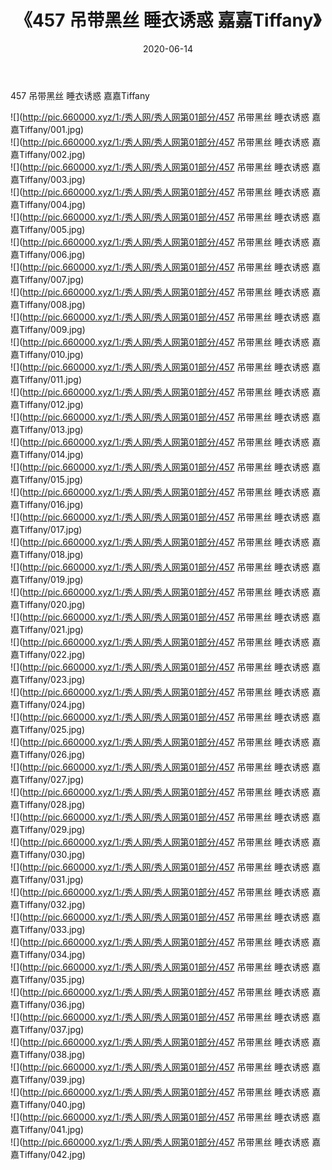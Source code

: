 ﻿---
layout: post
title:  《457 吊带黑丝 睡衣诱惑 嘉嘉Tiffany》
date:   2020-06-14
img: http://pic.660000.xyz/1:/秀人网/秀人网第01部分/457 吊带黑丝 睡衣诱惑 嘉嘉Tiffany/000.jpg
categories: [美女, 清纯, 唯美]
---

457 吊带黑丝 睡衣诱惑 嘉嘉Tiffany

  ![](http://pic.660000.xyz/1:/秀人网/秀人网第01部分/457 吊带黑丝 睡衣诱惑 嘉嘉Tiffany/001.jpg) <br> ![](http://pic.660000.xyz/1:/秀人网/秀人网第01部分/457 吊带黑丝 睡衣诱惑 嘉嘉Tiffany/002.jpg) <br> ![](http://pic.660000.xyz/1:/秀人网/秀人网第01部分/457 吊带黑丝 睡衣诱惑 嘉嘉Tiffany/003.jpg) <br> ![](http://pic.660000.xyz/1:/秀人网/秀人网第01部分/457 吊带黑丝 睡衣诱惑 嘉嘉Tiffany/004.jpg) <br> ![](http://pic.660000.xyz/1:/秀人网/秀人网第01部分/457 吊带黑丝 睡衣诱惑 嘉嘉Tiffany/005.jpg) <br> ![](http://pic.660000.xyz/1:/秀人网/秀人网第01部分/457 吊带黑丝 睡衣诱惑 嘉嘉Tiffany/006.jpg) <br> ![](http://pic.660000.xyz/1:/秀人网/秀人网第01部分/457 吊带黑丝 睡衣诱惑 嘉嘉Tiffany/007.jpg) <br> ![](http://pic.660000.xyz/1:/秀人网/秀人网第01部分/457 吊带黑丝 睡衣诱惑 嘉嘉Tiffany/008.jpg) <br> ![](http://pic.660000.xyz/1:/秀人网/秀人网第01部分/457 吊带黑丝 睡衣诱惑 嘉嘉Tiffany/009.jpg) <br> ![](http://pic.660000.xyz/1:/秀人网/秀人网第01部分/457 吊带黑丝 睡衣诱惑 嘉嘉Tiffany/010.jpg) <br> ![](http://pic.660000.xyz/1:/秀人网/秀人网第01部分/457 吊带黑丝 睡衣诱惑 嘉嘉Tiffany/011.jpg) <br> ![](http://pic.660000.xyz/1:/秀人网/秀人网第01部分/457 吊带黑丝 睡衣诱惑 嘉嘉Tiffany/012.jpg) <br> ![](http://pic.660000.xyz/1:/秀人网/秀人网第01部分/457 吊带黑丝 睡衣诱惑 嘉嘉Tiffany/013.jpg) <br> ![](http://pic.660000.xyz/1:/秀人网/秀人网第01部分/457 吊带黑丝 睡衣诱惑 嘉嘉Tiffany/014.jpg) <br> ![](http://pic.660000.xyz/1:/秀人网/秀人网第01部分/457 吊带黑丝 睡衣诱惑 嘉嘉Tiffany/015.jpg) <br> ![](http://pic.660000.xyz/1:/秀人网/秀人网第01部分/457 吊带黑丝 睡衣诱惑 嘉嘉Tiffany/016.jpg) <br> ![](http://pic.660000.xyz/1:/秀人网/秀人网第01部分/457 吊带黑丝 睡衣诱惑 嘉嘉Tiffany/017.jpg) <br> ![](http://pic.660000.xyz/1:/秀人网/秀人网第01部分/457 吊带黑丝 睡衣诱惑 嘉嘉Tiffany/018.jpg) <br> ![](http://pic.660000.xyz/1:/秀人网/秀人网第01部分/457 吊带黑丝 睡衣诱惑 嘉嘉Tiffany/019.jpg) <br> ![](http://pic.660000.xyz/1:/秀人网/秀人网第01部分/457 吊带黑丝 睡衣诱惑 嘉嘉Tiffany/020.jpg) <br> ![](http://pic.660000.xyz/1:/秀人网/秀人网第01部分/457 吊带黑丝 睡衣诱惑 嘉嘉Tiffany/021.jpg) <br> ![](http://pic.660000.xyz/1:/秀人网/秀人网第01部分/457 吊带黑丝 睡衣诱惑 嘉嘉Tiffany/022.jpg) <br> ![](http://pic.660000.xyz/1:/秀人网/秀人网第01部分/457 吊带黑丝 睡衣诱惑 嘉嘉Tiffany/023.jpg) <br> ![](http://pic.660000.xyz/1:/秀人网/秀人网第01部分/457 吊带黑丝 睡衣诱惑 嘉嘉Tiffany/024.jpg) <br> ![](http://pic.660000.xyz/1:/秀人网/秀人网第01部分/457 吊带黑丝 睡衣诱惑 嘉嘉Tiffany/025.jpg) <br> ![](http://pic.660000.xyz/1:/秀人网/秀人网第01部分/457 吊带黑丝 睡衣诱惑 嘉嘉Tiffany/026.jpg) <br> ![](http://pic.660000.xyz/1:/秀人网/秀人网第01部分/457 吊带黑丝 睡衣诱惑 嘉嘉Tiffany/027.jpg) <br> ![](http://pic.660000.xyz/1:/秀人网/秀人网第01部分/457 吊带黑丝 睡衣诱惑 嘉嘉Tiffany/028.jpg) <br> ![](http://pic.660000.xyz/1:/秀人网/秀人网第01部分/457 吊带黑丝 睡衣诱惑 嘉嘉Tiffany/029.jpg) <br> ![](http://pic.660000.xyz/1:/秀人网/秀人网第01部分/457 吊带黑丝 睡衣诱惑 嘉嘉Tiffany/030.jpg) <br> ![](http://pic.660000.xyz/1:/秀人网/秀人网第01部分/457 吊带黑丝 睡衣诱惑 嘉嘉Tiffany/031.jpg) <br> ![](http://pic.660000.xyz/1:/秀人网/秀人网第01部分/457 吊带黑丝 睡衣诱惑 嘉嘉Tiffany/032.jpg) <br> ![](http://pic.660000.xyz/1:/秀人网/秀人网第01部分/457 吊带黑丝 睡衣诱惑 嘉嘉Tiffany/033.jpg) <br> ![](http://pic.660000.xyz/1:/秀人网/秀人网第01部分/457 吊带黑丝 睡衣诱惑 嘉嘉Tiffany/034.jpg) <br> ![](http://pic.660000.xyz/1:/秀人网/秀人网第01部分/457 吊带黑丝 睡衣诱惑 嘉嘉Tiffany/035.jpg) <br> ![](http://pic.660000.xyz/1:/秀人网/秀人网第01部分/457 吊带黑丝 睡衣诱惑 嘉嘉Tiffany/036.jpg) <br> ![](http://pic.660000.xyz/1:/秀人网/秀人网第01部分/457 吊带黑丝 睡衣诱惑 嘉嘉Tiffany/037.jpg) <br> ![](http://pic.660000.xyz/1:/秀人网/秀人网第01部分/457 吊带黑丝 睡衣诱惑 嘉嘉Tiffany/038.jpg) <br> ![](http://pic.660000.xyz/1:/秀人网/秀人网第01部分/457 吊带黑丝 睡衣诱惑 嘉嘉Tiffany/039.jpg) <br> ![](http://pic.660000.xyz/1:/秀人网/秀人网第01部分/457 吊带黑丝 睡衣诱惑 嘉嘉Tiffany/040.jpg) <br> ![](http://pic.660000.xyz/1:/秀人网/秀人网第01部分/457 吊带黑丝 睡衣诱惑 嘉嘉Tiffany/041.jpg) <br> ![](http://pic.660000.xyz/1:/秀人网/秀人网第01部分/457 吊带黑丝 睡衣诱惑 嘉嘉Tiffany/042.jpg) <br>